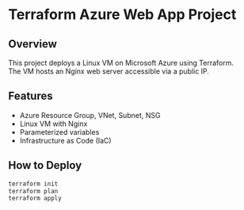 # Terraform Azure Web App Project

## Overview
This project deploys a Linux VM on Microsoft Azure using Terraform.  
The VM hosts an Nginx web server accessible via a public IP.  

## Features
- Azure Resource Group, VNet, Subnet, NSG
- Linux VM with Nginx
- Parameterized variables
- Infrastructure as Code (IaC)

## How to Deploy
```bash
terraform init
terraform plan
terraform apply
